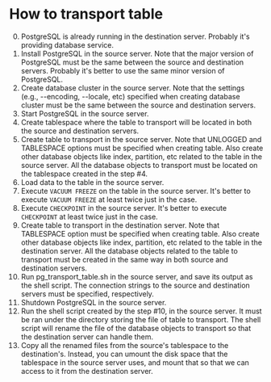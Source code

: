 # How to transport table
0. PostgreSQL is already running in the destination server. Probably it's providing database service.
1. Install PostgreSQL in the source server. Note that the major version of PostgreSQL must be the same between the source and destination servers. Probably it's better to use the same minor version of PostgreSQL.
2. Create database cluster in the source server. Note that the settings (e.g., --encoding, --locale, etc) specified when creating database cluster must be the same between the source and destination servers.
3. Start PostgreSQL in the source server.
4. Create tablespace where the table to transport will be located in both the source and destination servers.
5. Create table to transport in the source server. Note that UNLOGGED and TABLESPACE options must be specified when creating table. Also create other database objects like index, partition, etc related to the table in the source server. All the database objects to transport must be located on the tablespace created in the step #4.
6. Load data to the table in the source server.
7. Execute ```VACUUM FREEZE``` on the table in the source server. It's better to execute ```VACUUM FREEZE``` at least twice just in the case.
8. Execute ```CHECKPOINT``` in the source server. It's better to execute ```CHECKPOINT``` at least twice just in the case.
9. Create table to transport in the destination server. Note that TABLESPACE option must be specified when creating table. Also create other database objects like index, partition, etc related to the table in the destination server. All the database objects related to the table to transport must be created in the same way in both source and destination servers.
10. Run pg_transport_table.sh in the source server, and save its output as the shell script. The connection strings to the source and destination servers must be specified, respectively.
11. Shutdown PostgreSQL in the source server.
12. Run the shell script created by the step #10, in the source server. It must be ran under the directory storing the file of table to transport. The shell script will rename the file of the database objects to transport so that the destination server can handle them.
13. Copy all the renamed files from the source's tablespace to the destination's. Instead, you can umount the disk space that the tablespace in the source server uses, and mount that so that we can access to it from the destination server.